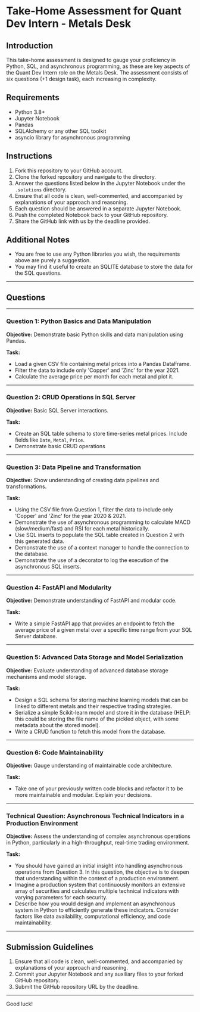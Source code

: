 # Take-Home Assessment for Quant Dev Intern - Metals Desk

## Introduction

This take-home assessment is designed to gauge your proficiency in Python, SQL, and asynchronous programming, as these are key aspects of the Quant Dev Intern role on the Metals Desk. The assessment consists of six questions (+1 design task), each increasing in complexity.

## Requirements

- Python 3.8+
- Jupyter Notebook
- Pandas
- SQLAlchemy or any other SQL toolkit
- asyncio library for asynchronous programming

## Instructions

1. Fork this repository to your GitHub account.
2. Clone the forked repository and navigate to the directory.
3. Answer the questions listed below in the Jupyter Notebook under the `.solutions` directory.
4. Ensure that all code is clean, well-commented, and accompanied by explanations of your approach and reasoning.
5. Each question should be answered in a separate Jupyter Notebook.
4. Push the completed Notebook back to your GitHub repository.
5. Share the GitHub link with us by the deadline provided.

## Additional Notes

- You are free to use any Python libraries you wish, the requirements above are purely a suggestion.
- You may find it useful to create an SQLITE database to store the data for the SQL questions.

---

## Questions

---
### Question 1: Python Basics and Data Manipulation
**Objective:** Demonstrate basic Python skills and data manipulation using Pandas.

**Task:**
- Load a given CSV file containing metal prices into a Pandas DataFrame.
- Filter the data to include only 'Copper' and 'Zinc' for the year 2021.
- Calculate the average price per month for each metal and plot it.

---

### Question 2: CRUD Operations in SQL Server
**Objective:** Basic SQL Server interactions.

**Task:**
- Create an SQL table schema to store time-series metal prices. Include fields like `Date`, `Metal`, `Price`.
- Demonstrate basic CRUD operations

---

### Question 3: Data Pipeline and Transformation
**Objective:** Show understanding of creating data pipelines and transformations.

**Task:**
- Using the CSV file from Question 1, filter the data to include only 'Copper' and 'Zinc' for the year 2020 & 2021.
- Demonstrate the use of asynchronous programming to calculate MACD (slow/medium/fast) and RSI for each metal historically.
- Use SQL inserts to populate the SQL table created in Question 2 with this generated data.
- Demonstrate the use of a context manager to handle the connection to the database.
- Demonstrate the use of a decorator to log the execution of the asynchronous SQL inserts.

---

### Question 4: FastAPI and Modularity
**Objective:** Demonstrate understanding of FastAPI and modular code.

**Task:**
- Write a simple FastAPI app that provides an endpoint to fetch the average price of a given metal over a specific time range from your SQL Server database.

---

### Question 5: Advanced Data Storage and Model Serialization
**Objective:** Evaluate understanding of advanced database storage mechanisms and model storage.

**Task:**
- Design a SQL schema for storing machine learning models that can be linked to different metals and their respective trading strategies.
- Serialize a simple Scikit-learn model and store it in the database (HELP: this could be storing the file name of the pickled object, with some metadata about the stored model).
- Write a CRUD function to fetch this model from the database.

---

### Question 6: Code Maintainability
**Objective:** Gauge understanding of maintainable code architecture.

**Task:**
- Take one of your previously written code blocks and refactor it to be more maintainable and modular. Explain your decisions.

---

### Technical Question: Asynchronous Technical Indicators in a Production Environment
**Objective:** Assess the understanding of complex asynchronous operations in Python, particularly in a high-throughput, real-time trading environment.

**Task:**
- You should have gained an initial insight into handling asynchronous operations from Question 3. In this question, the objective is to deepen that understanding within the context of a production environment.
- Imagine a production system that continuously monitors an extensive array of securities and calculates multiple technical indicators with varying parameters for each security.
- Describe how you would design and implement an asynchronous system in Python to efficiently generate these indicators. Consider factors like data availability, computational efficiency, and code maintainability.

---



## Submission Guidelines

1. Ensure that all code is clean, well-commented, and accompanied by explanations of your approach and reasoning.
2. Commit your Jupyter Notebook and any auxiliary files to your forked GitHub repository.
3. Submit the GitHub repository URL by the deadline.

---

Good luck!
